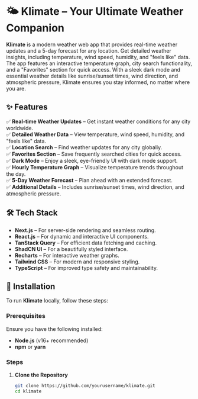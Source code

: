 # 🌤️ Klimate – Your Ultimate Weather Companion  

**Klimate** is a modern weather web app that provides real-time weather updates and a 5-day forecast for any location. Get detailed weather insights, including temperature, wind speed, humidity, and "feels like" data. The app features an interactive temperature graph, city search functionality, and a "Favorites" section for quick access. With a sleek dark mode and essential weather details like sunrise/sunset times, wind direction, and atmospheric pressure, Klimate ensures you stay informed, no matter where you are.  

## ✨ Features  

✅ **Real-time Weather Updates** – Get instant weather conditions for any city worldwide.  
✅ **Detailed Weather Data** – View temperature, wind speed, humidity, and "feels like" data.  
✅ **Location Search** – Find weather updates for any city globally.  
✅ **Favorites Section** – Save frequently searched cities for quick access.  
✅ **Dark Mode** – Enjoy a sleek, eye-friendly UI with dark mode support.  
✅ **Hourly Temperature Graph** – Visualize temperature trends throughout the day.  
✅ **5-Day Weather Forecast** – Plan ahead with an extended forecast.  
✅ **Additional Details** – Includes sunrise/sunset times, wind direction, and atmospheric pressure.  

## 🛠️ Tech Stack  

- **Next.js** – For server-side rendering and seamless routing.  
- **React.js** – For dynamic and interactive UI components.  
- **TanStack Query** – For efficient data fetching and caching.  
- **ShadCN UI** – For a beautifully styled interface.  
- **Recharts** – For interactive weather graphs.  
- **Tailwind CSS** – For modern and responsive styling.  
- **TypeScript** – For improved type safety and maintainability.  

## 🚀 Installation  

To run **Klimate** locally, follow these steps:  

### Prerequisites  
Ensure you have the following installed:  

- **Node.js** (v16+ recommended)  
- **npm** or **yarn**  

### Steps  

1. **Clone the Repository**  
   ```sh
   git clone https://github.com/yourusername/klimate.git
   cd klimate
